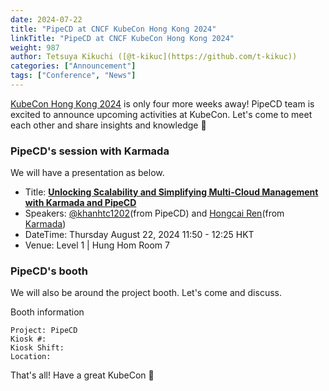 ```yaml
---
date: 2024-07-22
title: "PipeCD at CNCF KubeCon Hong Kong 2024"
linkTitle: "PipeCD at CNCF KubeCon Hong Kong 2024"
weight: 987
author: Tetsuya Kikuchi ([@t-kikuc](https://github.com/t-kikuc))
categories: ["Announcement"]
tags: ["Conference", "News"]
---
```


[KubeCon Hong Kong 2024](https://events.linuxfoundation.org/kubecon-cloudnativecon-open-source-summit-ai-dev-china/) is only four more weeks away!
PipeCD team is excited to announce upcoming activities at KubeCon. Let's come to meet each other and share insights and knowledge 🙌

### PipeCD's session with Karmada

We will have a presentation as below.

- Title: **[Unlocking Scalability and Simplifying Multi-Cloud Management with Karmada and PipeCD](https://sched.co/1eYYs)**
- Speakers: [@khanhtc1202](https://github.com/khanhtc1202)(from PipeCD) and [Hongcai Ren](https://kccncossaidevchn2024.sched.com/speaker/qdurenhongcai?iframe=no)(from [Karmada](https://github.com/karmada-io/karmada))
- DateTime: Thursday August 22, 2024 11:50 - 12:25 HKT
- Venue: Level 1 | Hung Hom Room 7

### PipeCD's booth

We will also be around the project booth. Let's come and discuss.

Booth information

 <!-- TODO: Input the booth info -->
```
Project: PipeCD
Kiosk #: 
Kiosk Shift: 
Location: 
```

That's all! Have a great KubeCon 🙌
